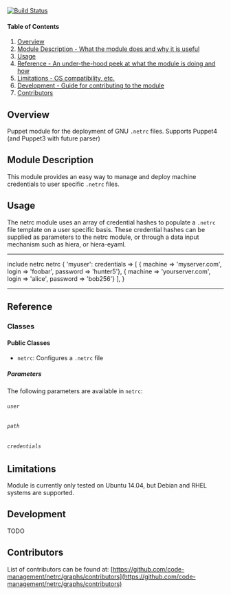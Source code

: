 [![Build
Status](https://travis-ci.org/code-management/netrc.svg?branch=master)](https://travis-ci.org/code-management/netrc)


#### Table of Contents

1. [Overview](#overview)
2. [Module Description - What the module does and why it is useful](#module-description)
3. [Usage](#usage)
4. [Reference - An under-the-hood peek at what the module is doing and how](#reference)
5. [Limitations - OS compatibility, etc.](#limitations)
6. [Development - Guide for contributing to the module](#development)
7. [Contributors](#contributors)

## Overview

Puppet module for the deployment of GNU `.netrc` files. Supports Puppet4 (and Puppet3 with future parser)

## Module Description

This module provides an easy way to manage and deploy machine credentials to user specific `.netrc` files. 

## Usage

The netrc module uses an array of credential hashes to populate a `.netrc` file template on a user specific basis.
These credential hashes can be supplied as parameters to the netrc module, or through a data input mechanism such as hiera, or hiera-eyaml.

---

include netrc
netrc { 'myuser':
   credentials => [
     { machine => 'myserver.com',   login => 'foobar', password => 'hunter5'},
     { machine => 'yourserver.com', login => 'alice',  password => 'bob256'}
   ],
}

---

## Reference

### Classes

#### Public Classes

* `netrc`: Configures a `.netrc` file

##### Parameters
The following parameters are available in `netrc`:

###### `user`

###### `path`

###### `credentials`


## Limitations

Module is currently only tested on Ubuntu 14.04, but Debian and RHEL systems are supported. 

## Development

TODO

## Contributors

List of contributors can be found at: [https://github.com/code-management/netrc/graphs/contributors](https://github.com/code-management/netrc/graphs/contributors)
